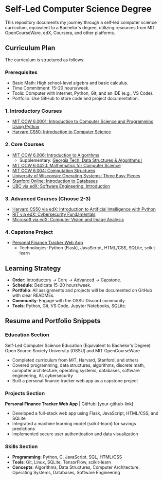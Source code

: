 # Self-Led Computer Science Degree

This repository documents my journey through a self-led computer science curriculum, equivalent to a Bachelor's degree, utilizing resources from MIT OpenCourseWare, edX, Coursera, and other platforms.

## Curriculum Plan

The curriculum is structured as follows:

### Prerequisites
*   Basic Math: High school-level algebra and basic calculus.
*   Time Commitment: 15–20 hours/week.
*   Tools: Computer with internet, Python, Git, and an IDE (e.g., VS Code).
*   Portfolio: Use GitHub to store code and project documentation.

### 1. Introductory Courses
*   [MIT OCW 6.0001: Introduction to Computer Science and Programming Using Python](01-Introductory-Courses/MIT-6.0001-Intro-to-Python)
*   [Harvard CS50: Introduction to Computer Science](01-Introductory-Courses/Harvard-CS50-Intro-to-CS)

### 2. Core Courses
*   [MIT OCW 6.006: Introduction to Algorithms](02-Core-Courses/MIT-6.006-Intro-to-Algorithms)
    *   Supplementary: [Georgia Tech: Data Structures & Algorithms I](02-Core-Courses/GeorgiaTech-Data-Structures-Algorithms-1)
*   [MIT OCW 6.042J: Mathematics for Computer Science](02-Core-Courses/MIT-6.042J-Math-for-CS)
*   [MIT OCW 6.004: Computation Structures](02-Core-Courses/MIT-6.004-Computation-Structures)
*   [University of Wisconsin: Operating Systems: Three Easy Pieces](02-Core-Courses/Wisconsin-OSTEP-Operating-Systems)
*   [Stanford Online: Introduction to Databases](02-Core-Courses/Stanford-Intro-to-Databases)
*   [UBC via edX: Software Engineering: Introduction](02-Core-Courses/UBC-Software-Engineering-Intro)

### 3. Advanced Courses (Choose 2-3)
*   [Harvard CS50 via edX: Introduction to Artificial Intelligence with Python](03-Advanced-Courses/Harvard-CS50-Intro-to-AI-with-Python)
*   [RIT via edX: Cybersecurity Fundamentals](03-Advanced-Courses/RIT-Cybersecurity-Fundamentals)
*   [Microsoft via edX: Computer Vision and Image Analysis](03-Advanced-Courses/Microsoft-Computer-Vision)

### 4. Capstone Project
*   [Personal Finance Tracker Web App](04-Capstone-Project/Personal-Finance-Tracker-WebApp)
    *   Technologies: Python (Flask), JavaScript, HTML/CSS, SQLite, scikit-learn

## Learning Strategy
*   **Order**: Introductory -> Core -> Advanced -> Capstone.
*   **Schedule**: Dedicate 15–20 hours/week.
*   **Portfolio**: All assignments and projects will be documented on GitHub with clear READMEs.
*   **Community**: Engage with the OSSU Discord community.
*   **Tools**: Python, Git, VS Code, Jupyter Notebooks, SQLite.

## Resume and Portfolio Snippets

### Education Section
Self-Led Computer Science Education (Equivalent to Bachelor's Degree)
Open Source Society University (OSSU) and MIT OpenCourseWare
- Completed curriculum from MIT, Harvard, Stanford, and others
- Covered programming, data structures, algorithms, discrete math, computer architecture, operating systems, databases, software engineering, AI, cybersecurity
- Built a personal finance tracker web app as a capstone project

### Projects Section
**Personal Finance Tracker Web App** | GitHub: \[your-github-link]
- Developed a full-stack web app using Flask, JavaScript, HTML/CSS, and SQLite
- Integrated a machine learning model (scikit-learn) for savings predictions
- Implemented secure user authentication and data visualization

### Skills Section
*   **Programming**: Python, C, JavaScript, SQL, HTML/CSS
*   **Tools**: Git, Linux, SQLite, TensorFlow, scikit-learn
*   **Concepts**: Algorithms, Data Structures, Computer Architecture, Operating Systems, Databases, Software Engineering 